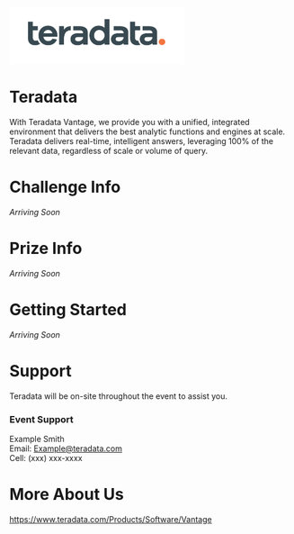 <img src="./logos/Teradata.jpg" height="100"/>   

# Teradata
<!-- What does your company do? What makes you interesting? Why should a team use your tech? Enter text below: -->
With Teradata Vantage, we provide you with a unified, integrated environment that delivers the best analytic functions and engines at scale. Teradata delivers real-time, intelligent answers, leveraging 100% of the relevant
data, regardless of scale or volume of query.

# Challenge Info
<!-- What are you looking for? How will teams be judged? Enter text below:  -->
_Arriving Soon_

# Prize Info
<!-- What is your sponsor prize? Is it one for each member? Enter text below: -->
_Arriving Soon_

# Getting Started
<!-- How do teams use your tech? Do you have links to resources? Are there directories here that include sample projects? Enter text below: -->
_Arriving Soon_

# Support

Teradata will be on-site throughout the event to assist you.

### Event Support

Example Smith <br/>
Email: Example@teradata.com <br/>
Cell: (xxx) xxx-xxxx <br/>


# More About Us
<!-- Optional: Anything else you want to say! Enter text below: -->

https://www.teradata.com/Products/Software/Vantage

